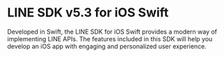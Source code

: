 # LINE SDK v5.3 for iOS Swift

Developed in Swift, the LINE SDK for iOS Swift provides a modern way of implementing LINE APIs. The features included in this SDK will help you develop an iOS app with engaging and personalized user experience.

